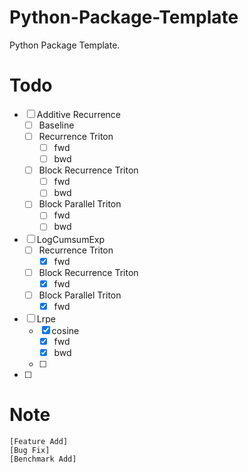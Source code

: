 # Python-Package-Template

Python Package Template.

# Todo
- [ ] Additive Recurrence
  - [ ] Baseline
  - [ ] Recurrence Triton
    - [ ] fwd
    - [ ] bwd
  - [ ] Block Recurrence Triton
    - [ ] fwd
    - [ ] bwd
  - [ ] Block Parallel Triton
    - [ ] fwd
    - [ ] bwd
- [ ] LogCumsumExp
  - [ ] Recurrence Triton
    - [x] fwd
  - [ ] Block Recurrence Triton
    - [x] fwd
  - [ ] Block Parallel Triton
    - [x] fwd
- [ ] Lrpe
  - [x] cosine
    - [x] fwd
    - [x] bwd
  - [ ]
- [ ]

# Note
```
[Feature Add]
[Bug Fix]
[Benchmark Add]
```

